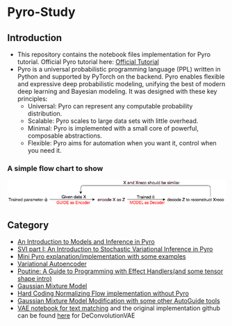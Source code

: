 # Pyro-Study
## Introduction
* This repository contains the notebook files implementation for Pyro tutorial. Official Pyro tutorial here: [Official Tutorial](https://pyro.ai/examples/)
* Pyro is a universal probabilistic programming language (PPL) written in Python and supported by PyTorch on the backend. Pyro enables flexible and expressive deep probabilistic modeling, unifying the best of modern deep learning and Bayesian modeling. It was designed with these key principles:
  - Universal: Pyro can represent any computable probability distribution.
  - Scalable: Pyro scales to large data sets with little overhead.
  - Minimal: Pyro is implemented with a small core of powerful, composable abstractions.
  - Flexible: Pyro aims for automation when you want it, control when you need it.
### A simple flow chart to show
![](https://github.com/MengyaoHuang/Pyro-Study/blob/master/working%20flow.png)
## Category
  - [An Introduction to Models and Inference in Pyro](https://github.com/MengyaoHuang/Pyro-Study/blob/master/An_Introduction_to_Models_and_Inference_in_Pyro.ipynb)
  - [SVI part I:  An Introduction to Stochastic Variational Inference in Pyro](https://github.com/MengyaoHuang/Pyro-Study/blob/master/SVI_Part_I_An_Introduction_to_Stochastic_Variational_Inference_in_Pyro.ipynb)
  - [Mini Pyro explanation/implementation with some examples](https://github.com/MengyaoHuang/Pyro-Study/blob/master/Mini_Pyro.ipynb)
  - [Variational Autoencoder](https://github.com/MengyaoHuang/Pyro-Study/blob/master/Variational_Autoencoders.ipynb)
  - [Poutine: A Guide to Programming with Effect Handlers(and some tensor shape intro)](https://github.com/MengyaoHuang/Pyro-Study/blob/master/Poutine_A_Guide_to_Programming_with_Effect_Handlers.ipynb)
  - [Gaussian Mixture Model](https://github.com/MengyaoHuang/Pyro-Study/blob/master/Gaussian_Mixture_Model.ipynb)
  - [Hard Coding Normalizing Flow implementation without Pyro](https://github.com/MengyaoHuang/Pyro-Study/blob/master/variance_inference.ipynb)
  - [Gaussian Mixture Model Modification with some other AutoGuide tools](https://github.com/MengyaoHuang/Pyro-Study/blob/master/GMM_modification.ipynb)
  - [VAE notebook for text matching](https://github.com/MengyaoHuang/Pyro-Study/blob/master/Matching/VAE_Pytorch_for_matching.ipynb) and the original implementation github can be found [here](https://github.com/baaesh/DeConv-VAE-pytorch) for DeConvolutionVAE
